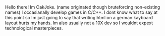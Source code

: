 Hello there!
Im OakJoke. (name originated though bruteforcing non-existing names)
I occasianally develop games in C/C++.
I dont know what to say at this point so Im just going to say that writing html on a german kayboard layout hurts my hands.
Im also usually not a 10X dev so I wouldnt expext technological masterpieces.
